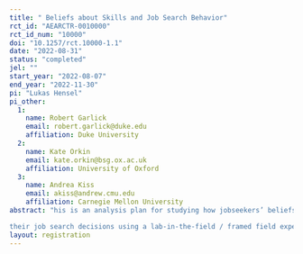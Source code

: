 ```yaml
---
title: " Beliefs about Skills and Job Search Behavior"
rct_id: "AEARCTR-0010000"
rct_id_num: "10000"
doi: "10.1257/rct.10000-1.1"
date: "2022-08-31"
status: "completed"
jel: ""
start_year: "2022-08-07"
end_year: "2022-11-30"
pi: "Lukas Hensel"
pi_other:
  1:
    name: Robert Garlick
    email: robert.garlick@duke.edu
    affiliation: Duke University
  2:
    name: Kate Orkin
    email: kate.orkin@bsg.ox.ac.uk
    affiliation: University of Oxford
  3:
    name: Andrea Kiss
    email: akiss@andrew.cmu.edu
    affiliation: Carnegie Mellon University
abstract: "his is an analysis plan for studying how jobseekers’ beliefs about their skills influence
their job search decisions using a lab-in-the-field / framed field experiment. "
layout: registration
---
```


